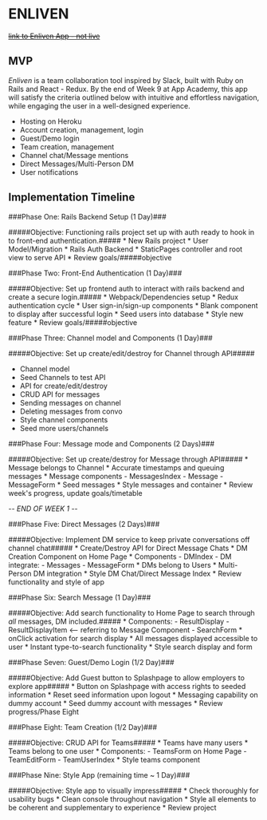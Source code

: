 # **ENLIVEN** #

~~[link to Enliven App - not live](##)~~

## MVP ##

_Enliven_ is a team collaboration tool inspired by Slack, built with Ruby on Rails and React - Redux. By the end of Week 9 at App Academy, this app will satisfy the criteria outlined below with intuitive and effortless navigation, while engaging the user in a well-designed experience.
 * Hosting on Heroku
 * Account creation, management, login
 * Guest/Demo login
 * Team creation, management
 * Channel chat/Message mentions
 * Direct Messages/Multi-Person DM
 * User notifications

## Implementation Timeline ##

###Phase One: Rails Backend Setup (1 Day)###

#####Objective: Functioning rails project set up with auth ready to hook in to front-end authentication.#####
    * New Rails project
    * User Model/Migration
    * Rails Auth Backend
    * StaticPages controller and root view to serve API
    * Review goals/#####objective

###Phase Two: Front-End Authentication (1 Day)###

#####Objective: Set up frontend auth to interact with rails backend and create a secure login.#####
    * Webpack/Dependencies setup
    * Redux authentication cycle
    * User sign-in/sign-up components
    * Blank component to display after successful login
    * Seed users into database
    * Style new feature
    * Review goals/#####objective

###Phase Three: Channel model and Components (1 Day)###

#####Objective: Set up create/edit/destroy for Channel through API#####
  * Channel model
  * Seed Channels to test API
  * API for create/edit/destroy
  * CRUD API for messages
  * Sending messages on channel
  * Deleting messages from convo
  * Style channel components
  * Seed more users/channels

###Phase Four: Message mode and Components (2 Days)###

#####Objective: Set up create/destroy for Message through API#####
    * Message belongs to Channel
    * Accurate timestamps and queuing messages
    * Message components
      - MessagesIndex
      - Message
      - MessageForm
    * Seed messages
    * Style messages and container
    * Review week's progress, update goals/timetable

-- *END OF WEEK 1* --

###Phase Five: Direct Messages (2 Days)###

#####Objective: Implement DM service to keep private conversations off channel chat#####
    * Create/Destroy API for Direct Message Chats
    * DM Creation Component on Home Page
    * Components
      - DMIndex
      - DM
      integrate:
      - Messages
      - MessageForm
    * DMs belong to Users
    * Multi-Person DM integration
    * Style DM Chat/Direct Message Index
    * Review functionality and style of app

###Phase Six: Search Message (1 Day)###

#####Objective: Add search functionality to Home Page to search through _all_ messages, DM included.#####
    * Components:
      - ResultDisplay
      - ResultDisplayItem <-- referring to Message Component
      - SearchForm
    * onClick activation for search display
    * All messages displayed accessible to user
    * Instant type-to-search functionality
    * Style search display and form

###Phase Seven: Guest/Demo Login (1/2 Day)###

#####Objective: Add Guest button to Splashpage to allow employers to explore app#####
    * Button on Splashpage with access rights to seeded information
    * Reset seed information upon logout
    * Messaging capability on dummy account
    * Seed dummy account with messages
    * Review progress/Phase Eight

###Phase Eight: Team Creation (1/2 Day)###

#####Objective: CRUD API for Teams#####
    * Teams have many users
    * Teams belong to one user
    * Components:
      - TeamsForm on Home Page
      - TeamEditForm
      - TeamUserIndex
    * Style teams component

###Phase Nine: Style App (remaining time ~ 1 Day)###

#####Objective: Style app to visually impress#####
    * Check thoroughly for usability bugs
    * Clean console throughout navigation
    * Style all elements to be coherent and supplementary to experience
    * Review project
